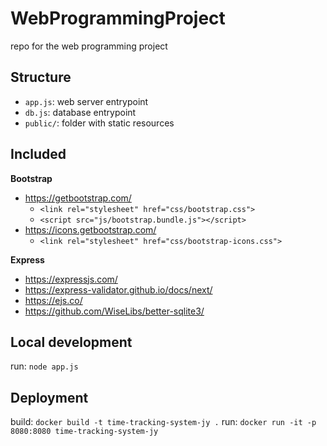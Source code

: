 # WebProgrammingProject

repo for the web programming project

## Structure

- `app.js`: web server entrypoint
- `db.js`: database entrypoint
- `public/`: folder with static resources

## Included

**Bootstrap**

- https://getbootstrap.com/
  - `<link rel="stylesheet" href="css/bootstrap.css">`
  - `<script src="js/bootstrap.bundle.js"></script>`
- https://icons.getbootstrap.com/
  - `<link rel="stylesheet" href="css/bootstrap-icons.css">`

**Express**

- https://expressjs.com/
- https://express-validator.github.io/docs/next/
- https://ejs.co/
- https://github.com/WiseLibs/better-sqlite3/

## Local development

run: `node app.js`

## Deployment

build: `docker build -t time-tracking-system-jy .`
run: `docker run -it -p 8080:8080 time-tracking-system-jy`
